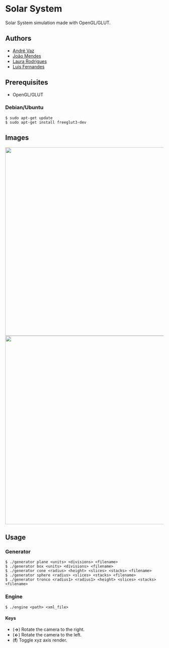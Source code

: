 # Solar System

Solar System simulation made with OpenGL/GLUT.

## Authors

- [André Vaz](https://xfn14.github.io)
- [João Mendes](https://github.com/joaopsmendes)
- [Laura Rodrigues](https://github.com/Laura-Rodrigues)
- [Luis Fernandes](https://github.com/LuizFernandez)

## Prerequisites

- OpenGL/GLUT

### Debian/Ubuntu

```console
$ sudo apt-get update
$ sudo apt-get install freeglut3-dev
```

## Images

<img src="https://github.com/xfn14/cg/blob/bd83229b35a84c4ae4a331ebb932b14b64611915/resources/tests/test4/4_7.png"  width="600" height="600">
<img src="https://github.com/xfn14/cg/blob/8631832083526717addc74538fc35af16442f593/resources/tests/test3/sistemaSolar.png"  width="600" height="600">

## Usage

### Generator

```console
$ ./generator plane <units> <divisions> <filename>
$ ./generator box <units> <divisions> <filename>
$ ./generator cone <radius> <height> <slices> <stacks> <filename>
$ ./generator sphere <radius> <slices> <stacks> <filename>
$ ./generator tronco <radius1> <radius1> <height> <slices> <stacks> <filename>
```

### Engine

```console
$ ./engine <path> <xml_file>
```

#### Keys

- (**&rarr;**) Rotate the camera to the right.
- (**&larr;**) Rotate the camera to the left.
- (**f**) Toggle xyz axis render.
